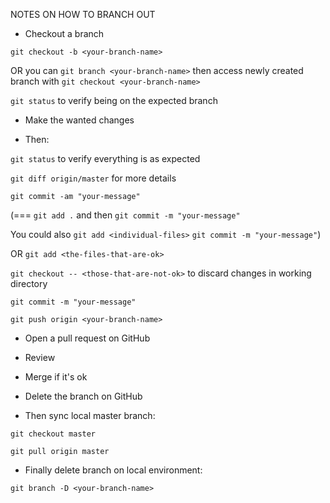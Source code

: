 NOTES ON HOW TO BRANCH OUT


 - Checkout a branch

 `git checkout -b <your-branch-name>`


 OR you can `git branch <your-branch-name>`
 then access newly created branch with `git checkout <your-branch-name>`


 `git status` to verify being on the expected branch


 - Make the wanted changes

 - Then:

 `git status` to verify everything is as expected

 `git diff origin/master` for more details


 `git commit -am "your-message"`

 (=== `git add .` and then `git commit -m "your-message"`

 You could also `git add <individual-files>` `git commit -m "your-message"`)

 OR `git add <the-files-that-are-ok>`

 `git checkout -- <those-that-are-not-ok>` to discard changes in working directory

 `git commit -m "your-message"`

 `git push origin <your-branch-name>`


 - Open a pull request on GitHub

 - Review

 - Merge if it's ok

 - Delete the branch on GitHub

 - Then sync local master branch:

 `git checkout master`

 `git pull origin master`

 - Finally delete branch on local environment:

 `git branch -D <your-branch-name>`